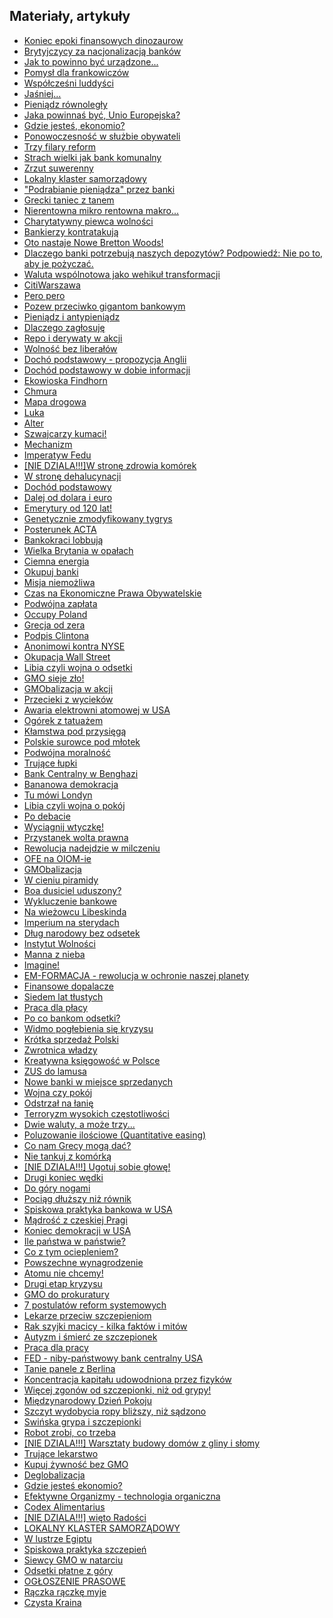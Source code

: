 
<h2>Materiały, artykuły</h2>
<ul>
	<li><a href='{{site.baseurl}}\articles\Koniec%20epoki%20finansowych%20dinozaurow.html'>Koniec epoki finansowych dinozaurow</a>
	<li><a href='{{site.baseurl}}\articles\Brytyjczycy%20za%20nacjonalizacj%C4%85%20bank%C3%B3w.html'>Brytyjczycy za nacjonalizacją banków</a>
	<li><a href='{{site.baseurl}}\articles\Jak%20to%20powinno%20by%C4%87%20urz%C4%85dzone....html'>Jak to powinno być urządzone...</a>
	<li><a href='{{site.baseurl}}\articles\Pomys%C5%82%20dla%20frankowicz%C3%B3w.html'>Pomysł dla frankowiczów</a>
	<li><a href='{{site.baseurl}}\articles\Wsp%C3%B3%C5%82cze%C5%9Bni%20luddy%C5%9Bci.html'>Współcześni luddyści</a>
	<li><a href='{{site.baseurl}}\articles\Ja%C5%9Bniej....html'>Jaśniej...</a>
	<li><a href='{{site.baseurl}}\articles\Pieni%C4%85dz%20r%C3%B3wnoleg%C5%82y.html'>Pieniądz równoległy</a>
	<li><a href='{{site.baseurl}}\articles\Jaka%20powinna%C5%9B%20by%C4%87%2C%20Unio%20Europejska%3F.html'>Jaka powinnaś być, Unio Europejska?</a>
	<li><a href='{{site.baseurl}}\articles\Gdzie%20jeste%C5%9B%2C%20ekonomio%3F.html'>Gdzie jesteś, ekonomio?</a>
	<li><a href='{{site.baseurl}}\articles\Ponowoczesno%C5%9B%C4%87%20w%20s%C5%82u%C5%BCbie%20obywateli.html'>Ponowoczesność w służbie obywateli</a>
	<li><a href='{{site.baseurl}}\articles\Trzy%20filary%20reform.html'>Trzy filary reform</a>
	<li><a href='{{site.baseurl}}\articles\Strach%20wielki%20jak%20bank%20komunalny.html'>Strach wielki jak bank komunalny</a>
	<li><a href='{{site.baseurl}}\articles\Zrzut%20suwerenny.html'>Zrzut suwerenny</a>
	<li><a href='{{site.baseurl}}\articles\Lokalny%20klaster%20samorz%C4%85dowy.html'>Lokalny klaster samorządowy</a>
	<li><a href='{{site.baseurl}}\articles\%22Podrabianie%20pieni%C4%85dza%22%20przez%20banki.html'>"Podrabianie pieniądza" przez banki</a>
	<li><a href='{{site.baseurl}}\articles\Grecki%20taniec%20z%20tanem.html'>Grecki taniec z tanem</a>
	<li><a href='{{site.baseurl}}\articles\Nierentowna%20mikro%20rentowna%20makro....html'>Nierentowna mikro rentowna makro...</a>
	<li><a href='{{site.baseurl}}\articles\Charytatywny%20piewca%20wolno%C5%9Bci.html'>Charytatywny piewca wolności</a>
	<li><a href='{{site.baseurl}}\articles\Bankierzy%20kontratakuj%C4%85.html'>Bankierzy kontratakują</a>
	<li><a href='{{site.baseurl}}\articles\Oto%20nastaje%20Nowe%20Bretton%20Woods%21.html'>Oto nastaje Nowe Bretton Woods!</a>
	<li><a href='{{site.baseurl}}\articles\Dlaczego%20banki%20potrzebuj%C4%85%20naszych%20depozyt%C3%B3w%3F%20Podpowied%C5%BA%3A%20Nie%20po%20to%2C%20aby%20je%20po%C5%BCycza%C4%87..html'>Dlaczego banki potrzebują naszych depozytów? Podpowiedź: Nie po to, aby je pożyczać.</a>
	<li><a href='{{site.baseurl}}\articles\Waluta%20wsp%C3%B3lnotowa%20jako%20wehiku%C5%82%20transformacji.html'>Waluta wspólnotowa jako wehikuł transformacji</a>
	<li><a href='{{site.baseurl}}\articles\CitiWarszawa.html'>CitiWarszawa</a>
	<li><a href='{{site.baseurl}}\articles\Pero%20pero.html'>Pero pero</a>
	<li><a href='{{site.baseurl}}\articles\Pozew%20przeciwko%20gigantom%20bankowym.html'>Pozew przeciwko gigantom bankowym</a>
	<li><a href='{{site.baseurl}}\articles\Pieni%C4%85dz%20i%20antypieni%C4%85dz.html'>Pieniądz i antypieniądz</a>
	<li><a href='{{site.baseurl}}\articles\Dlaczego%20zag%C5%82osuj%C4%99.html'>Dlaczego zagłosuję</a>
	<li><a href='{{site.baseurl}}\articles\Repo%20i%20derywaty%20w%20akcji.html'>Repo i derywaty w akcji</a>
	<li><a href='{{site.baseurl}}\articles\Wolno%C5%9B%C4%87%20bez%20libera%C5%82%C3%B3w.html'>Wolność bez liberałów</a>
	<li><a href='{{site.baseurl}}\articles\Doch%C3%B3%20podstawowy%20-%20propozycja%20Anglii.html'>Dochó podstawowy - propozycja Anglii</a>
	<li><a href='{{site.baseurl}}\articles\Doch%C3%B3d%20podstawowy%20w%20dobie%20informacji.html'>Dochód podstawowy w dobie informacji</a>
	<li><a href='{{site.baseurl}}\articles\Ekowioska%20Findhorn.html'>Ekowioska Findhorn</a>
	<li><a href='{{site.baseurl}}\articles\Chmura.html'>Chmura</a>
	<li><a href='{{site.baseurl}}\articles\Mapa%20drogowa.html'>Mapa drogowa</a>
	<li><a href='{{site.baseurl}}\articles\Luka.html'>Luka</a>
	<li><a href='{{site.baseurl}}\articles\Alter.html'>Alter</a>
	<li><a href='{{site.baseurl}}\articles\Szwajcarzy%20kumaci%21.html'>Szwajcarzy kumaci!</a>
	<li><a href='{{site.baseurl}}\articles\Mechanizm.html'>Mechanizm</a>
	<li><a href='{{site.baseurl}}\articles\Imperatyw%20Fedu.html'>Imperatyw Fedu</a>
	<li><a href='NIE DZIALA.html'>[NIE DZIALA!!!]W stronę zdrowia komórek</a>
	<li><a href='{{site.baseurl}}\articles\W%20stron%C4%99%20dehalucynacji.html'>W stronę dehalucynacji</a>
	<li><a href='{{site.baseurl}}\articles\Doch%C3%B3d%20podstawowy.html'>Dochód podstawowy</a>
	<li><a href='{{site.baseurl}}\articles\Dalej%20od%20dolara%20i%20euro.html'>Dalej od dolara i euro</a>
	<li><a href='{{site.baseurl}}\articles\Emerytury%20od%20120%20lat%21.html'>Emerytury od 120 lat!</a>
	<li><a href='{{site.baseurl}}\articles\Genetycznie%20zmodyfikowany%20tygrys.html'>Genetycznie zmodyfikowany tygrys</a>
	<li><a href='{{site.baseurl}}\articles\Posterunek%20ACTA.html'>Posterunek ACTA</a>
	<li><a href='{{site.baseurl}}\articles\Bankokraci%20lobbuj%C4%85.html'>Bankokraci lobbują</a>
	<li><a href='{{site.baseurl}}\articles\Wielka%20Brytania%20w%20opa%C5%82ach.html'>Wielka Brytania w opałach</a>
	<li><a href='{{site.baseurl}}\articles\Ciemna%20energia.html'>Ciemna energia</a>
	<li><a href='{{site.baseurl}}\articles\Okupuj%20banki.html'>Okupuj banki</a>
	<li><a href='{{site.baseurl}}\articles\Misja%20niemo%C5%BCliwa.html'>Misja niemożliwa</a>
	<li><a href='{{site.baseurl}}\articles\Czas%20na%20Ekonomiczne%20Prawa%20Obywatelskie.html'>Czas na Ekonomiczne Prawa Obywatelskie</a>
	<li><a href='{{site.baseurl}}\articles\Podw%C3%B3jna%20zap%C5%82ata.html'>Podwójna zapłata</a>
	<li><a href='{{site.baseurl}}\articles\Occupy%20Poland.html'>Occupy Poland</a>
	<li><a href='{{site.baseurl}}\articles\Grecja%20od%20zera.html'>Grecja od zera</a>
	<li><a href='{{site.baseurl}}\articles\Podpis%20Clintona.html'>Podpis Clintona</a>
	<li><a href='{{site.baseurl}}\articles\Anonimowi%20kontra%20NYSE.html'>Anonimowi kontra NYSE</a>
	<li><a href='{{site.baseurl}}\articles\Okupacja%20Wall%20Street.html'>Okupacja Wall Street</a>
	<li><a href='{{site.baseurl}}\articles\Libia%20czyli%20wojna%20o%20odsetki.html'>Libia czyli wojna o odsetki</a>
	<li><a href='{{site.baseurl}}\articles\GMO%20sieje%20z%C5%82o%21.html'>GMO sieje zło!</a>
	<li><a href='{{site.baseurl}}\articles\GMObalizacja%20w%20akcji.html'>GMObalizacja w akcji</a>
	<li><a href='{{site.baseurl}}\articles\Przecieki%20z%20wyciek%C3%B3w.html'>Przecieki z wycieków</a>
	<li><a href='{{site.baseurl}}\articles\Awaria%20elektrowni%20atomowej%20w%20USA.html'>Awaria elektrowni atomowej w USA</a>
	<li><a href='{{site.baseurl}}\articles\Og%C3%B3rek%20z%20tatua%C5%BCem.html'>Ogórek z tatuażem</a>
	<li><a href='{{site.baseurl}}\articles\K%C5%82amstwa%20pod%20przysi%C4%99g%C4%85.html'>Kłamstwa pod przysięgą</a>
	<li><a href='{{site.baseurl}}\articles\Polskie%20surowce%20pod%20m%C5%82otek.html'>Polskie surowce pod młotek</a>
	<li><a href='{{site.baseurl}}\articles\Podw%C3%B3jna%20moralno%C5%9B%C4%87.html'>Podwójna moralność</a>
	<li><a href='{{site.baseurl}}\articles\Truj%C4%85ce%20%C5%82upki.html'>Trujące łupki</a>
	<li><a href='{{site.baseurl}}\articles\Bank%20Centralny%20w%20Benghazi.html'>Bank Centralny w Benghazi</a>
	<li><a href='{{site.baseurl}}\articles\Bananowa%20demokracja.html'>Bananowa demokracja</a>
	<li><a href='{{site.baseurl}}\articles\Tu%20m%C3%B3wi%20Londyn.html'>Tu mówi Londyn</a>
	<li><a href='{{site.baseurl}}\articles\Libia%20czyli%20wojna%20o%20pok%C3%B3j.html'>Libia czyli wojna o pokój</a>
	<li><a href='{{site.baseurl}}\articles\Po%20debacie.html'>Po debacie</a>
	<li><a href='{{site.baseurl}}\articles\Wyci%C4%85gnij%20wtyczk%C4%99%21.html'>Wyciągnij wtyczkę!</a>
	<li><a href='{{site.baseurl}}\articles\Przystanek%20wolta%20prawna.html'>Przystanek wolta prawna</a>
	<li><a href='{{site.baseurl}}\articles\Rewolucja%20nadejdzie%20w%20milczeniu.html'>Rewolucja nadejdzie w milczeniu</a>
	<li><a href='{{site.baseurl}}\articles\OFE%20na%20OIOM-ie.html'>OFE na OIOM-ie</a>
	<li><a href='{{site.baseurl}}\articles\GMObalizacja.html'>GMObalizacja</a>
	<li><a href='{{site.baseurl}}\articles\W%20cieniu%20piramidy.html'>W cieniu piramidy</a>
	<li><a href='{{site.baseurl}}\articles\Boa%20dusiciel%20uduszony%3F.html'>Boa dusiciel uduszony?</a>
	<li><a href='{{site.baseurl}}\articles\Wykluczenie%20bankowe.html'>Wykluczenie bankowe</a>
	<li><a href='{{site.baseurl}}\articles\Na%20wie%C5%BCowcu%20Libeskinda.html'>Na wieżowcu Libeskinda</a>
	<li><a href='{{site.baseurl}}\articles\Imperium%20na%20sterydach.html'>Imperium na sterydach</a>
	<li><a href='{{site.baseurl}}\articles\D%C5%82ug%20narodowy%20bez%20odsetek.html'>Dług narodowy bez odsetek</a>
	<li><a href='{{site.baseurl}}\articles\Instytut%20Wolno%C5%9Bci.html'>Instytut Wolności</a>
	<li><a href='{{site.baseurl}}\articles\Manna%20z%20nieba.html'>Manna z nieba</a>
	<li><a href='{{site.baseurl}}\articles\Imagine%21.html'>Imagine!</a>
	<li><a href='{{site.baseurl}}\articles\EM-FORMACJA%20-%20rewolucja%20w%20ochronie%20naszej%20planety.html'>EM-FORMACJA - rewolucja w ochronie naszej planety</a>
	<li><a href='{{site.baseurl}}\articles\Finansowe%20dopalacze.html'>Finansowe dopalacze</a>
	<li><a href='{{site.baseurl}}\articles\Siedem%20lat%20t%C5%82ustych.html'>Siedem lat tłustych</a>
	<li><a href='{{site.baseurl}}\articles\Praca%20dla%20p%C5%82acy.html'>Praca dla płacy</a>
	<li><a href='{{site.baseurl}}\articles\Po%20co%20bankom%20odsetki%3F.html'>Po co bankom odsetki?</a>
	<li><a href='{{site.baseurl}}\articles\Widmo%20pog%C5%82ebienia%20si%C4%99%20kryzysu.html'>Widmo pogłebienia się kryzysu</a>
	<li><a href='{{site.baseurl}}\articles\Kr%C3%B3tka%20sprzeda%C5%BC%20Polski.html'>Krótka sprzedaż Polski</a>
	<li><a href='{{site.baseurl}}\articles\Zwrotnica%20w%C5%82adzy.html'>Zwrotnica władzy</a>
	<li><a href='{{site.baseurl}}\articles\Kreatywna%20ksi%C4%99gowo%C5%9B%C4%87%20w%20Polsce.html'>Kreatywna księgowość w Polsce</a>
	<li><a href='{{site.baseurl}}\articles\ZUS%20do%20lamusa.html'>ZUS do lamusa</a>
	<li><a href='{{site.baseurl}}\articles\Nowe%20banki%20w%20miejsce%20sprzedanych.html'>Nowe banki w miejsce sprzedanych</a>
	<li><a href='{{site.baseurl}}\articles\Wojna%20czy%20pok%C3%B3j.html'>Wojna czy pokój</a>
	<li><a href='{{site.baseurl}}\articles\Odstrza%C5%82%20na%20%C5%82ani%C4%99.html'>Odstrzał na łanię</a>
	<li><a href='{{site.baseurl}}\articles\Terroryzm%20wysokich%20cz%C4%99stotliwo%C5%9Bci.html'>Terroryzm wysokich częstotliwości</a>
	<li><a href='{{site.baseurl}}\articles\Dwie%20waluty%2C%20a%20mo%C5%BCe%20trzy....html'>Dwie waluty, a może trzy...</a>
	<li><a href='{{site.baseurl}}\articles\Poluzowanie%20ilo%C5%9Bciowe%20%28Quantitative%20easing%29.html'>Poluzowanie ilościowe (Quantitative easing)</a>
	<li><a href='{{site.baseurl}}\articles\Co%20nam%20Grecy%20mog%C4%85%20da%C4%87%3F.html'>Co nam Grecy mogą dać?</a>
	<li><a href='{{site.baseurl}}\articles\Nie%20tankuj%20z%20kom%C3%B3rk%C4%85.html'>Nie tankuj z komórką</a>
	<li><a href='NIE DZIALA.html'>[NIE DZIALA!!!] Ugotuj sobie głowę!</a>
	<li><a href='{{site.baseurl}}\articles\Drugi%20koniec%20w%C4%99dki.html'>Drugi koniec wędki</a>
	<li><a href='{{site.baseurl}}\articles\Do%20g%C3%B3ry%20nogami.html'>Do góry nogami</a>
	<li><a href='{{site.baseurl}}\articles\Poci%C4%85g%20d%C5%82u%C5%BCszy%20ni%C5%BC%20r%C3%B3wnik.html'>Pociąg dłuższy niż równik</a>
	<li><a href='{{site.baseurl}}\articles\Spiskowa%20praktyka%20bankowa%20w%20USA.html'>Spiskowa praktyka bankowa w USA</a>
	<li><a href='{{site.baseurl}}\articles\M%C4%85dro%C5%9B%C4%87%20z%20czeskiej%20Pragi.html'>Mądrość z czeskiej Pragi</a>
	<li><a href='{{site.baseurl}}\articles\Koniec%20demokracji%20w%20USA.html'>Koniec demokracji w USA</a>
	<li><a href='{{site.baseurl}}\articles\Ile%20pa%C5%84stwa%20w%20pa%C5%84stwie%3F.html'>Ile państwa w państwie?</a>
	<li><a href='{{site.baseurl}}\articles\Co%20z%20tym%20ociepleniem%3F.html'>Co z tym ociepleniem?</a>
	<li><a href='{{site.baseurl}}\articles\Powszechne%20wynagrodzenie.html'>Powszechne wynagrodzenie</a>
	<li><a href='{{site.baseurl}}\articles\Atomu%20nie%20chcemy%21.html'>Atomu nie chcemy!</a>
	<li><a href='{{site.baseurl}}\articles\Drugi%20etap%20kryzysu.html'>Drugi etap kryzysu</a>
	<li><a href='{{site.baseurl}}\articles\GMO%20do%20prokuratury.html'>GMO do prokuratury</a>
	<li><a href='{{site.baseurl}}\articles\7%20postulat%C3%B3w%20reform%20systemowych.html'>7 postulatów reform systemowych</a>
	<li><a href='{{site.baseurl}}\articles\Lekarze%20przeciw%20szczepieniom.html'>Lekarze przeciw szczepieniom</a>
	<li><a href='{{site.baseurl}}\articles\Rak%20szyjki%20macicy%20-%20kilka%20fakt%C3%B3w%20i%20mit%C3%B3w.html'>Rak szyjki macicy - kilka faktów i mitów</a>
	<li><a href='{{site.baseurl}}\articles\Autyzm%20i%20%C5%9Bmier%C4%87%20ze%20szczepionek.html'>Autyzm i śmierć ze szczepionek</a>
	<li><a href='{{site.baseurl}}\articles\Praca%20dla%20pracy.html'>Praca dla pracy</a>
	<li><a href='{{site.baseurl}}\articles\FED%20-%20niby-pa%C5%84stwowy%20bank%20centralny%20USA.html'>FED - niby-państwowy bank centralny USA</a>
	<li><a href='{{site.baseurl}}\articles\Tanie%20panele%20z%20Berlina.html'>Tanie panele z Berlina</a>
	<li><a href='{{site.baseurl}}\articles\Koncentracja%20kapita%C5%82u%20udowodniona%20przez%20fizyk%C3%B3w.html'>Koncentracja kapitału udowodniona przez fizyków</a>
	<li><a href='{{site.baseurl}}\articles\Wi%C4%99cej%20zgon%C3%B3w%20od%20szczepionki%2C%20ni%C5%BC%20od%20grypy%21.html'>Więcej zgonów od szczepionki, niż od grypy!</a>
	<li><a href='{{site.baseurl}}\articles\Mi%C4%99dzynarodowy%20Dzie%C5%84%20Pokoju.html'>Międzynarodowy Dzień Pokoju</a>
	<li><a href='{{site.baseurl}}\articles\Szczyt%20wydobycia%20ropy%20bli%C5%BCszy%2C%20ni%C5%BC%20s%C4%85dzono.html'>Szczyt wydobycia ropy bliższy, niż sądzono</a>
	<li><a href='{{site.baseurl}}\articles\Swi%C5%84ska%20grypa%20i%20szczepionki.html'>Swińska grypa i szczepionki</a>
	<li><a href='{{site.baseurl}}\articles\Robot%20zrobi%2C%20co%20trzeba.html'>Robot zrobi, co trzeba</a>
	<li><a href='NIE DZIALA.html'>[NIE DZIALA!!!] Warsztaty budowy domów z gliny i słomy</a>
	<li><a href='{{site.baseurl}}\articles\Truj%C4%85ce%20lekarstwo.html'>Trujące lekarstwo</a>
	<li><a href='{{site.baseurl}}\articles\Kupuj%20%C5%BCywno%C5%9B%C4%87%20bez%20GMO.html'>Kupuj żywność bez GMO</a>
	<li><a href='{{site.baseurl}}\articles\Deglobalizacja.html'>Deglobalizacja</a>
	<li><a href='{{site.baseurl}}\articles\Gdzie%20jeste%C5%9B%20ekonomio%3F.html'>Gdzie jesteś ekonomio?</a>
	<li><a href='{{site.baseurl}}\articles\Efektywne%20Organizmy%20-%20technologia%20organiczna.html'>Efektywne Organizmy - technologia organiczna</a>
	<li><a href='{{site.baseurl}}\articles\Codex%20Alimentarius.html'>Codex Alimentarius</a>
	<li><a href='NIE DZIALA.html'>[NIE DZIALA!!!] więto Radości</a>
	<li><a href='{{site.baseurl}}\articles\LOKALNY%20KLASTER%20SAMORZ%C4%84DOWY.html'>LOKALNY KLASTER SAMORZĄDOWY</a>
	<li><a href='{{site.baseurl}}\articles\W%20lustrze%20Egiptu.html'>W lustrze Egiptu</a>
	<li><a href='{{site.baseurl}}\articles\Spiskowa%20praktyka%20szczepie%C5%84.html'>Spiskowa praktyka szczepień</a>
	<li><a href='{{site.baseurl}}\articles\Siewcy%20GMO%20w%20natarciu.html'>Siewcy GMO w natarciu</a>
	<li><a href='{{site.baseurl}}\articles\Odsetki%20p%C5%82atne%20z%20g%C3%B3ry.html'>Odsetki płatne z góry</a>
	<li><a href='{{site.baseurl}}\articles\OG%C5%81OSZENIE%20PRASOWE.html'>OGŁOSZENIE PRASOWE</a>
	<li><a href='{{site.baseurl}}\articles\R%C4%85czka%20r%C4%85czk%C4%99%20myje.html'>Rączka rączkę myje</a>
	<li><a href='{{site.baseurl}}\articles\Czysta%20Kraina.html'>Czysta Kraina</a>
</ul>
